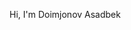 Hi, I'm Doimjonov Asadbek

      
        
          
            
          
        
        
        
          
            
              
            
            
              
              
            
          
          
            
              
            
          
        
      
